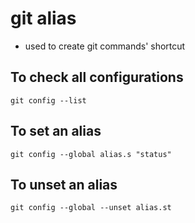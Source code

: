 # git alias
- used to create git commands' shortcut

## To check all configurations
`git config --list`

## To set an alias 
`git config --global alias.s "status"`
 
## To unset an alias
`git config --global --unset alias.st`





